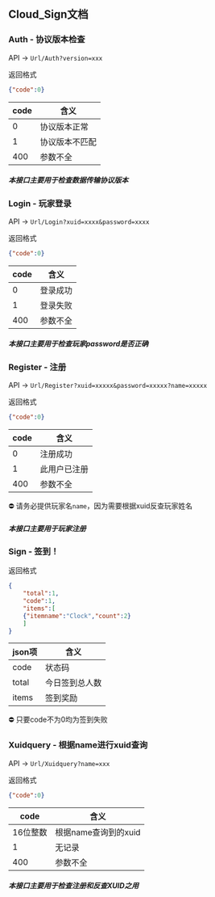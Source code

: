 ## Cloud_Sign文档

### Auth - 协议版本检查

API -> ```Url/Auth?version=xxx```

返回格式
```json
{"code":0}
```
|  code   | 含义  |
|  ----  | ----  |
| 0  | 协议版本正常 |
| 1  | 协议版本不匹配 |
|400 | 参数不全 |

##### 本接口主要用于检查数据传输协议版本

### Login - 玩家登录

API -> ```Url/Login?xuid=xxxx&password=xxxx```

返回格式
```json
{"code":0}
```
|  code   | 含义  |
|  ----  | ----  |
| 0  | 登录成功 |
| 1  | 登录失败 |
|400 | 参数不全 |

##### 本接口主要用于检查玩家password是否正确

### Register - 注册

API -> ```Url/Register?xuid=xxxxx&password=xxxxx?name=xxxxx```

返回格式
```json
{"code":0}
```

|  code   | 含义  |
|  ----  | ----  |
| 0  | 注册成功 |
| 1  | 此用户已注册 |
|400 | 参数不全 |

⛔ 请务必提供玩家名```name```，因为需要根据xuid反查玩家姓名

##### 本接口主要用于玩家注册

### Sign - 签到！

返回格式
```json
{
	"total":1,
	"code":1,
	"items":[
	{"itemname":"Clock","count":2}
	]
}
```

|  json项  | 含义  |
|  ----  | ----  |
| code | 状态码 |
| total  | 今日签到总人数 |
| items | 签到奖励 |

⛔ 只要code不为0均为签到失败


### Xuidquery - 根据name进行xuid查询

API -> ```Url/Xuidquery?name=xxx```

返回格式
```json
{"code":0}
```

|  code   | 含义  |
|  ----  | ----  |
| 16位整数  | 根据name查询到的xuid |
| 1  | 无记录 |
|400 | 参数不全 |

##### 本接口主要用于检查注册和反查XUID之用